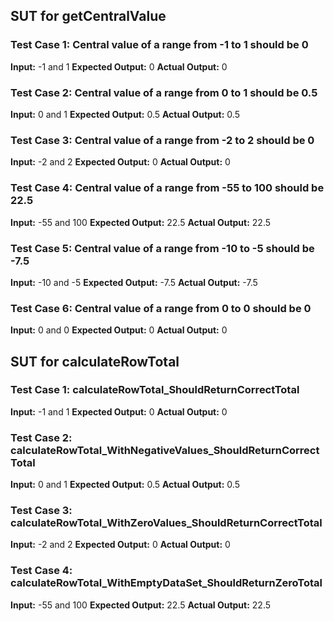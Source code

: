 ## SUT for getCentralValue

### Test Case 1: Central value of a range from -1 to 1 should be 0
**Input:** -1 and 1
**Expected Output:** 0 
**Actual Output:** 0

### Test Case 2: Central value of a range from 0 to 1 should be 0.5
**Input:** 0 and 1
**Expected Output:** 0.5 
**Actual Output:** 0.5

### Test Case 3: Central value of a range from -2 to 2 should be 0
**Input:** -2 and 2
**Expected Output:** 0 
**Actual Output:** 0

### Test Case 4: Central value of a range from -55 to 100 should be 22.5
**Input:** -55 and 100
**Expected Output:** 22.5 
**Actual Output:** 22.5

### Test Case 5: Central value of a range from -10 to -5 should be -7.5
**Input:** -10 and -5
**Expected Output:** -7.5 
**Actual Output:** -7.5

### Test Case 6: Central value of a range from 0 to 0 should be 0
**Input:** 0 and 0
**Expected Output:** 0
**Actual Output:** 0






## SUT for calculateRowTotal

### Test Case 1: calculateRowTotal_ShouldReturnCorrectTotal
**Input:** -1 and 1
**Expected Output:** 0 
**Actual Output:** 0

### Test Case 2: calculateRowTotal_WithNegativeValues_ShouldReturnCorrectTotal
**Input:** 0 and 1
**Expected Output:** 0.5 
**Actual Output:** 0.5

### Test Case 3: calculateRowTotal_WithZeroValues_ShouldReturnCorrectTotal
**Input:** -2 and 2
**Expected Output:** 0 
**Actual Output:** 0

### Test Case 4: calculateRowTotal_WithEmptyDataSet_ShouldReturnZeroTotal
**Input:** -55 and 100
**Expected Output:** 22.5 
**Actual Output:** 22.5
